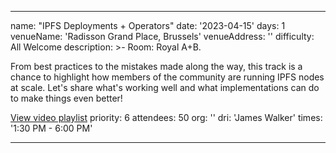 ---

name: "IPFS Deployments + Operators"
date: '2023-04-15'
days: 1
venueName: 'Radisson Grand Place, Brussels'
venueAddress: ''
difficulty: All Welcome
description: >-
  Room: Royal A+B.
  
  From best practices to the mistakes made along the way, this track is a chance to highlight how members of the community are running IPFS nodes at scale. Let's share what's working well and what implementations can do to make things even better!

<a href="https://youtube.com/playlist?list=PLuhRWgmPaHtTYOY5l8nehP_Vt6Ek-svrp">View video playlist</a>
priority: 6
attendees: 50
org: ''
dri: 'James Walker'
times: '1:30 PM - 6:00 PM'



---